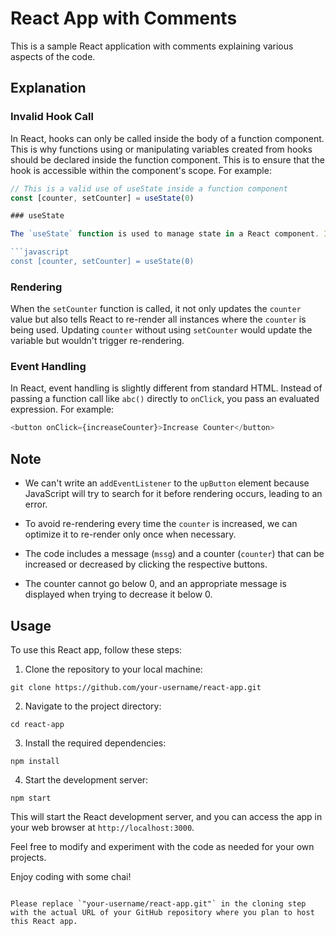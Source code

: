 
# React App with Comments

This is a sample React application with comments explaining various aspects of the code.

## Explanation

### Invalid Hook Call

In React, hooks can only be called inside the body of a function component. This is why functions using or manipulating variables created from hooks should be declared inside the function component. This is to ensure that the hook is accessible within the component's scope. For example:

```javascript
// This is a valid use of useState inside a function component
const [counter, setCounter] = useState(0)

### useState

The `useState` function is used to manage state in a React component. It takes an initial value as an argument and returns an array with two elements: the current state value and a function to update that value. For example:

```javascript
const [counter, setCounter] = useState(0)
```

### Rendering

When the `setCounter` function is called, it not only updates the `counter` value but also tells React to re-render all instances where the `counter` is being used. Updating `counter` without using `setCounter` would update the variable but wouldn't trigger re-rendering.

### Event Handling

In React, event handling is slightly different from standard HTML. Instead of passing a function call like `abc()` directly to `onClick`, you pass an evaluated expression. For example:

```javascript
<button onClick={increaseCounter}>Increase Counter</button>
```

## Note

- We can't write an `addEventListener` to the `upButton` element because JavaScript will try to search for it before rendering occurs, leading to an error.

- To avoid re-rendering every time the `counter` is increased, we can optimize it to re-render only once when necessary.

- The code includes a message (`mssg`) and a counter (`counter`) that can be increased or decreased by clicking the respective buttons.

- The counter cannot go below 0, and an appropriate message is displayed when trying to decrease it below 0.

## Usage

To use this React app, follow these steps:

1. Clone the repository to your local machine:

```shell
git clone https://github.com/your-username/react-app.git
```

2. Navigate to the project directory:

```shell
cd react-app
```

3. Install the required dependencies:

```shell
npm install
```

4. Start the development server:

```shell
npm start
```

This will start the React development server, and you can access the app in your web browser at `http://localhost:3000`.

Feel free to modify and experiment with the code as needed for your own projects.

Enjoy coding with some chai!
```

Please replace `"your-username/react-app.git"` in the cloning step with the actual URL of your GitHub repository where you plan to host this React app.
